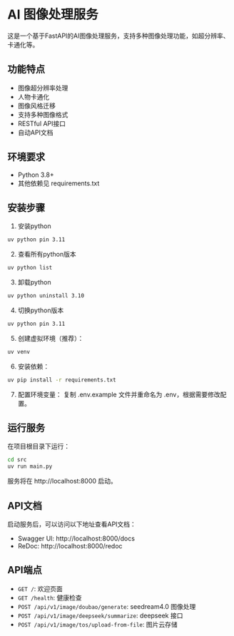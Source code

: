 # AI 图像处理服务

这是一个基于FastAPI的AI图像处理服务，支持多种图像处理功能，如超分辨率、卡通化等。

## 功能特点

- 图像超分辨率处理
- 人物卡通化
- 图像风格迁移
- 支持多种图像格式
- RESTful API接口
- 自动API文档

## 环境要求

- Python 3.8+
- 其他依赖见 requirements.txt

## 安装步骤

1. 安装python
```bash
uv python pin 3.11
```

2. 查看所有python版本
```bash
uv python list
```

3. 卸载python
```bash
uv python uninstall 3.10
```

4. 切换python版本
```bash
uv python pin 3.11
```

5. 创建虚拟环境（推荐）：
```bash
uv venv
```

6. 安装依赖：
```bash
uv pip install -r requirements.txt
```

7. 配置环境变量：
复制 .env.example 文件并重命名为 .env，根据需要修改配置。

## 运行服务

在项目根目录下运行：
```bash
cd src
uv run main.py
```

服务将在 http://localhost:8000 启动。

## API文档

启动服务后，可以访问以下地址查看API文档：
- Swagger UI: http://localhost:8000/docs
- ReDoc: http://localhost:8000/redoc

## API端点

- `GET /`: 欢迎页面
- `GET /health`: 健康检查
- `POST /api/v1/image/doubao/generate`: seedream4.0 图像处理
- `POST /api/v1/image/deepseek/summarize`: deepseek 接口
- `POST /api/v1/image/tos/upload-from-file`: 图片云存储

